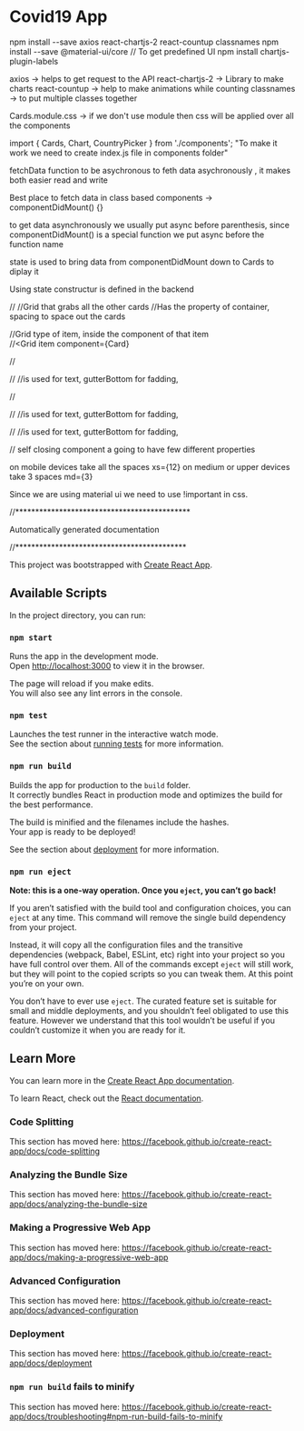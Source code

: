 # Covid19 App
npm install --save axios react-chartjs-2 react-countup classnames
npm install --save @material-ui/core  // To get predefined UI
npm install chartjs-plugin-labels

axios -> helps to get request to the API
react-chartjs-2 -> Library to make charts
react-countup -> help to make animations while counting
classnames -> to put multiple classes together

Cards.module.css -> if we don't use module then css will be applied over all the components

import { Cards, Chart, CountryPicker } from './components'; "To make it work we need to create index.js file in components folder"

fetchData function to be asychronous to feth data asychronously , it makes both easier read and write

Best place to fetch data in class based components  -> componentDidMount() {}

to get data asynchronously we usually put async before parenthesis, since componentDidMount() is a special function we put async before the function name

state is used to bring data from componentDidMount down to Cards to diplay it

Using state constructur is defined in the backend

//<Grid container spacing={3} justify="center"></Grid>    //Grid that grabs all the other cards
														//Has the property of container, spacing to space out the cards

//Grid type of item, inside the component of that item 											
//<Grid item component={Card}

//<CardContent></CardContent>

//<Typography color="textSecondary" gutterBottom>  //is used for text, gutterBottom for fadding, 

//<Typography variant="h5">

//<Typography color="textSecondary">  //is used for text, gutterBottom for fadding, 

//<Typography variant="body2">  //is used for text, gutterBottom for fadding, 

//<CountUp start={0}  end={confirmed.value} duration={2.5} separator=","/> self closing component a going to have few different properties

on mobile devices take all the spaces xs={12}
on medium or upper devices take 3 spaces md={3}

Since we are using material ui we need to use !important in css.


//********************************************

Automatically generated documentation

//*******************************************

This project was bootstrapped with [Create React App](https://github.com/facebook/create-react-app).

## Available Scripts

In the project directory, you can run:

### `npm start`

Runs the app in the development mode.<br />
Open [http://localhost:3000](http://localhost:3000) to view it in the browser.

The page will reload if you make edits.<br />
You will also see any lint errors in the console.

### `npm test`

Launches the test runner in the interactive watch mode.<br />
See the section about [running tests](https://facebook.github.io/create-react-app/docs/running-tests) for more information.

### `npm run build`

Builds the app for production to the `build` folder.<br />
It correctly bundles React in production mode and optimizes the build for the best performance.

The build is minified and the filenames include the hashes.<br />
Your app is ready to be deployed!

See the section about [deployment](https://facebook.github.io/create-react-app/docs/deployment) for more information.

### `npm run eject`

**Note: this is a one-way operation. Once you `eject`, you can’t go back!**

If you aren’t satisfied with the build tool and configuration choices, you can `eject` at any time. This command will remove the single build dependency from your project.

Instead, it will copy all the configuration files and the transitive dependencies (webpack, Babel, ESLint, etc) right into your project so you have full control over them. All of the commands except `eject` will still work, but they will point to the copied scripts so you can tweak them. At this point you’re on your own.

You don’t have to ever use `eject`. The curated feature set is suitable for small and middle deployments, and you shouldn’t feel obligated to use this feature. However we understand that this tool wouldn’t be useful if you couldn’t customize it when you are ready for it.

## Learn More

You can learn more in the [Create React App documentation](https://facebook.github.io/create-react-app/docs/getting-started).

To learn React, check out the [React documentation](https://reactjs.org/).

### Code Splitting

This section has moved here: https://facebook.github.io/create-react-app/docs/code-splitting

### Analyzing the Bundle Size

This section has moved here: https://facebook.github.io/create-react-app/docs/analyzing-the-bundle-size

### Making a Progressive Web App

This section has moved here: https://facebook.github.io/create-react-app/docs/making-a-progressive-web-app

### Advanced Configuration

This section has moved here: https://facebook.github.io/create-react-app/docs/advanced-configuration

### Deployment

This section has moved here: https://facebook.github.io/create-react-app/docs/deployment

### `npm run build` fails to minify

This section has moved here: https://facebook.github.io/create-react-app/docs/troubleshooting#npm-run-build-fails-to-minify
